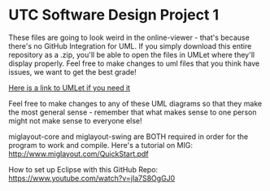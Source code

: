 # UTC Software Design Project 1

These files are going to look weird in the online-viewer - that's because there's no GitHub Integration for UML. If you simply download this entire repository as a .zip, you'll be able to open the files in UMLet where they'll display properly. Feel free to make changes to uml files that you think have issues, we want to get the best grade!

[Here is a link to UMLet if you need it](http://www.umlet.com/)

Feel free to make changes to any of these UML diagrams so that they make the most general sense - remember that what makes sense to one person might not make sense to everyone else!

miglayout-core and miglayout-swing are BOTH required in order for the program to work and compile. Here's a tutorial on MIG: http://www.miglayout.com/QuickStart.pdf

How to set up Eclipse with this GitHub Repo: https://www.youtube.com/watch?v=jIa7S8OgGJ0